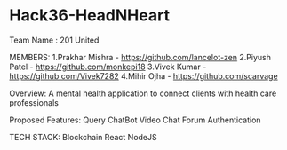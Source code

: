# Hack36-HeadNHeart

Team Name : 201 United 

MEMBERS:
             1.Prakhar Mishra - https://github.com/lancelot-zen
             2.Piyush Patel - https://github.com/monkepi18
             3.Vivek Kumar - https://github.com/Vivek7282
             4.Mihir Ojha - https://github.com/scarvage

Overview: A mental health application to connect clients with health care professionals 

Proposed Features:
Query ChatBot
Video Chat
Forum
Authentication 

TECH STACK:
Blockchain
React
NodeJS
